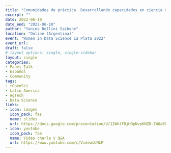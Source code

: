 ```yaml
---
title: "Comunidades de práctica. Desarrollando capacidades en ciencia de datos en América Latina"
excerpt: ""
date: 2022-06-10
date_end: "2022-06-10"
author: "Yanina Bellini Saibene"
location: "Online (Argentina)"
event: "Women in Data Science La Plata 2022"
event_url: 
draft: false
# layout options: single, single-sidebar
layout: single
categories:
- Panel Talk
- Español
- Community
tags:
- rOpenSci
- Latin America
- AgTech
- Data Science
links:
- icon: images
  icon_pack: fas
  name: slides 
  url: https://docs.google.com/presentation/d/12WhtFDjHOpNvpKNZO-ZWUa0DFuI9pbKHtENL2F-XSC4/edit?usp=sharing
- icon: youtube
  icon_pack: fab
  name: Video charla y Q&A 
  url: https://www.youtube.com/c/VideosUNLP
---
```


